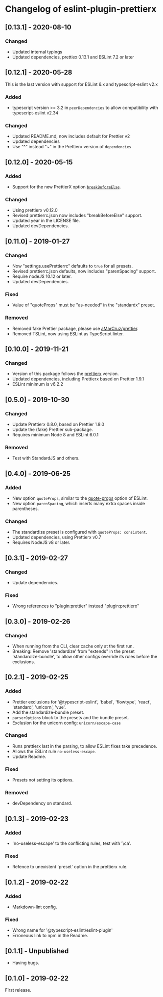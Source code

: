 # Changelog of eslint-plugin-prettierx

## \[0.13.1] - 2020-08-10

### Changed

- Updated internal typings
- Updated dependencies, prettiex 0.13.1 and ESLint 7.2 or later

## \[0.12.1] - 2020-05-28

This is the last version with support for ESLint 6.x and typescript-eslint v2.x

### Added

- typescript version >= 3.2 in `peerDependencies` to allow compatibility with typescript-eslint v2.34

### Changed

- Updated README.md, now includes default for Prettier v2
- Updated dependencies
- Use "^" instead "~" in the Prettierx version of `dependencies`

## \[0.12.0] - 2020-05-15

### Added

- Support for the new PrettierX option [`breakBeforeElse`](https://github.com/brodybits/prettierx/pull/224).

### Changed

- Using prettierx v0.12.0
- Revised prettierrc.json now includes "breakBeforeElse" support.
- Updated year in the LICENSE file.
- Updated devDependencies.

## \[0.11.0] - 2019-01-27

### Changed

- Now "settings.usePrettierrc" defaults to `true` for all presets.
- Revised prettierrc.json defaults, now includes "parenSpacing" support.
- Require nodeJS 10.12 or later.
- Updated devDependencies.

### Fixed

- Value of "quoteProps" must be "as-needed" in the "standardx" preset.

### Removed

- Removed fake Prettier package, please use [aMarCruz/prettier](https://github.com/aMarCruz/prettier).
- Removed TSLint, now using ESLint as TypeScript linter.

## \[0.10.0] - 2019-11-21

### Changed

- Version of this package follows the [prettierx](https://github.com/brodybits/prettierx) version.
- Updated dependencies, including Prettierx based on Prettier 1.9.1
- ESLint minimum is v6.2.2

## \[0.5.0] - 2019-10-30

### Changed

- Update Prettierx 0.8.0, based on Prettier 1.8.0
- Update the (fake) Prettier sub-package.
- Requires minimum Node 8 and ESLint 6.0.1

### Removed

- Test with StandardJS and others.

## \[0.4.0] - 2019-06-25

### Added

- New option `quoteProps`, similar to the [quote-props](https://eslint.org/docs/rules/quote-props) option of ESLint.
- New option `parenSpacing`, which inserts many extra spaces inside parentheses.

### Changed

- The standardize preset is configured with `quoteProps: consistent`.
- Updated dependencies, using Prettierx v0.7
- Requires NodeJS v8 or later.

## \[0.3.1] - 2019-02-27

### Changed

- Update dependencies.

### Fixed

- Wrong references to "plugin:prettier" instead "plugin:prettierx"

## \[0.3.0] - 2019-02-26

### Changed

- When running from the CLI, clear cache only at the first run.
- Breaking: Remove 'standardize' from "extends" in the preset 'standardize-bundle', to allow other configs override its rules before the exclusions.

## \[0.2.1] - 2019-02-25

### Added

- Prettier exclusions for '@typescript-eslint', 'babel', 'flowtype', 'react', 'standard', 'unicorn', 'vue'.
- Add the standardize-bundle preset.
- `parserOptions` block to the presets and the bundle preset.
- Exclusion for the unicorn config: `unicorn/escape-case`

### Changed

- Runs prettierx last in the parsing, to allow ESLint fixes take precedence.
- Allows the ESLint rule `no-useless-escape`.
- Update Readme.

### Fixed

- Presets not setting its options.

### Removed

- devDependency on standard.

## \[0.1.3] - 2019-02-23

### Added

- 'no-useless-escape' to the conflicting rules, test with '\ca'.

### Fixed

- Refence to unexistent 'preset' option in the prettierx rule.

## \[0.1.2] - 2019-02-22

### Added

- Markdown-lint config.

### Fixed

- Wrong name for '@typescript-eslint/eslint-plugin'
- Erroneous link to npm in the Readme.

## \[0.1.1] - Unpublished

- Having bugs.

## \[0.1.0] - 2019-02-22

First release.

